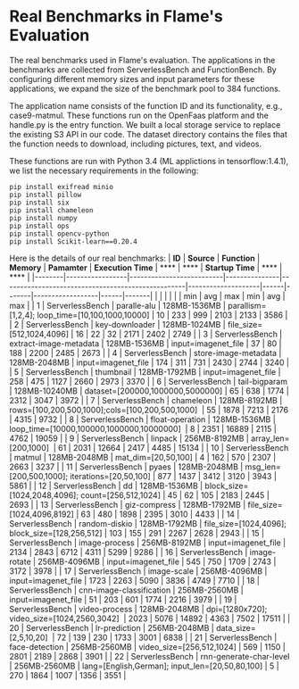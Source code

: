 # Real Benchmarks in Flame's Evaluation
The real benchmarks used in Flame's evaluation.
The applications in the benchmarks are collected from ServerlessBench and FunctionBench. By configuring different memory sizes and input parameters for these applications, we expand the size of the benchmark pool to 384 functions. 

The application name consists of the function ID and its functionality, e.g., case9-matmul. These functions run on the OpenFaas platform and the handle.py is the entry function. We built a local storage service to replace the existing S3 API in our code. The dataset directory contains the files that the function needs to download, including pictures, text, and videos.

These functions are run with Python 3.4 (ML applictions in tensorflow:1.4.1), we list the necessary requirements in the following:

```
pip install exifread minio
pip install pillow
pip install six
pip install chameleon
pip install numpy
pip install ops
pip install opencv-python
pip install Scikit-learn==0.20.4
```

Here is the details of our real benchmarks:
| **ID** | **Source**      | **Function**             | **Memory**    | **Pamamter**                                      | **Execution Time** | **** | ****  | **Startup Time** | **** | ****  |
|--------|-----------------|--------------------------|---------------|---------------------------------------------------|--------------------|------|-------|------------------|------|-------|
|        |                 |                          |               |                                                   | min                | avg  | max   | min              | avg  | max   |
| 1      | ServerlessBench | paralle-alu              | 128MB-1536MB  | parallism=[1,2,4]; loop_time=[10,100,1000,10000]  | 10                 | 233  | 999   | 2103             | 2133 | 3586  |
| 2      | ServerlessBench | key-downloader           | 128MB-1024MB  | file_size=[512,1024,4096]                         | 16                 | 22   | 32    | 2171             | 2402 | 2749  |
| 3      | ServerlessBench | extract-image-metadata   | 128MB-1536MB  | input=imagenet_file                               | 37                 | 80   | 188   | 2200             | 2485 | 2673  |
| 4      | ServerlessBench | store-image-metadata     | 128MB-2048MB  | input=imagenet_file                               | 174                | 311  | 731   | 2430             | 2744 | 3240  |
| 5      | ServerlessBench | thumbnail                | 128MB-1792MB  | input=imagenet_file                               | 258                | 475  | 1127  | 2660             | 2973 | 3370  |
| 6      | ServerlessBench | tail-bigparam            | 128MB-10240MB | dataset=[200000,1000000,5000000]                  | 65                 | 638  | 1774  | 2312             | 3047 | 3972  |
| 7      | ServerlessBench | chameleon                | 128MB-8192MB  | rows=[100,200,500,1000];cols=[100,200,500,1000]   | 55                 | 1878 | 7213  | 2176             | 4315 | 9732  |
| 8      | ServerlessBench | float-operation          | 128MB-1536MB  | loop_time=[10000,100000,1000000,10000000]         | 8                  | 2351 | 16889 | 2115             | 4762 | 19059 |
| 9      | ServerlessBench | linpack                  | 256MB-8192MB  | array_len=[200,1000]                              | 61                 | 2031 | 12664 | 2417             | 4485 | 15134 |
| 10     | ServerlessBench | matmul                   | 128MB-2048MB  | mat_dim=[20,50,100]                               | 4                  | 162  | 570   | 2307             | 2663 | 3237  |
| 11     | ServerlessBench | pyaes                    | 128MB-2048MB  | msg_len=[200,500,1000]; iterations=[20,50,100]    | 877                | 1437 | 3412  | 3120             | 3943 | 5861  |
| 12     | ServerlessBench | dd                       | 128MB-1536MB  | block_size=[1024,2048,4096]; count=[256,512,1024] | 45                 | 62   | 105   | 2183             | 2445 | 2693  |
| 13     | ServerlessBench | giz-compress             | 128MB-1792MB  | file_size=[1024,4096,8192]                        | 63                 | 480  | 1898  | 2395             | 3010 | 4433  |
| 14     | ServerlessBench | random-diskio            | 128MB-1792MB  | file_size=[1024,4096]; block_size=[128,256,512]   | 103                | 155  | 291   | 2267             | 2628 | 2943  |
| 15     | ServerlessBench | image-process            | 256MB-8192MB  | input=imagenet_file                               | 2134               | 2843 | 6712  | 4311             | 5299 | 9286  |
| 16     | ServerlessBench | image-rotate             | 256MB-4096MB  | input=imagenet_file                               | 545                | 750  | 1709  | 2743             | 3172 | 3978  |
| 17     | ServerlessBench | image-scale              | 256MB-4096MB  | input=imagenet_file                               | 1723               | 2263 | 5090  | 3836             | 4749 | 7710  |
| 18     | ServerlessBench | cnn-image-classification | 256MB-2560MB  | input=imagenet_file                               | 51                 | 203  | 601   | 1774             | 2216 | 3979  |
| 19     | ServerlessBench | video-process            | 128MB-2048MB  | dpi=[1280x720]; video_size=[1024,2560,3042]       | 2023               | 5076 | 14892 | 4363             | 7502 | 17511 |
| 20     | ServerlessBench | lr-prediction            | 256MB-2048MB  | data_size=[2,5,10,20]                             | 72                 | 139  | 230   | 1733             | 3001 | 6838  |
| 21     | ServerlessBench | face-detection           | 256MB-2560MB  | video_size=[256,512,1024]                         | 569                | 1150 | 2801  | 2189             | 2868 | 3901  |
| 22     | ServerlessBench | rnn-generate-char-level  | 256MB-2560MB  | lang=[English,German]; input_len=[20,50,80,100]   | 5                  | 270  | 1864  | 1007             | 1356 | 3551  |


